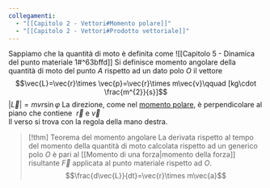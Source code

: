 ```yaml
---
collegamenti:
  - "[[Capitolo 2 - Vettori#Momento polare]]"
  - "[[Capitolo 2 - Vettori#Prodotto vettoriale]]"
---
```

Sappiamo che la quantità di moto è definita come ![[Capitolo 5 - Dinamica del punto materiale 1#^63bffd]]
Si definisce momento angolare della quantità di moto del punto $A$ rispetto ad un dato polo $O$ il vettore 
$$\vec{L}=\vec{r}\times \vec{p}=\vec{r}\times m\vec{v}\qquad [kg\cdot \frac{m^{2}}{s}]$$
$|\vec{L}|=mvr\sin\varphi$
La direzione, come nel [momento polare](app://obsidian.md/Capitolo%202%20-%20Vettori#Momento%20polare), è perpendicolare al piano che contiene  $\vec{r}$ e $\vec{v}$   
Il verso si trova con la regola della mano destra.

>[!thm] Teorema del momento angolare
>La derivata rispetto al tempo del momento della quantità di moto calcolata rispetto ad un generico polo $O$ è pari al [[Momento di una forza|momento della forza]] risultante $\vec{F}$ applicata al punto materiale rispetto ad $O$.
>$$\frac{d\vec{L}}{dt}=\vec{r}\times m\vec{a}$$



